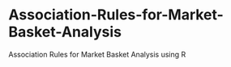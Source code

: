 # Association-Rules-for-Market-Basket-Analysis
Association Rules for Market Basket Analysis using R
